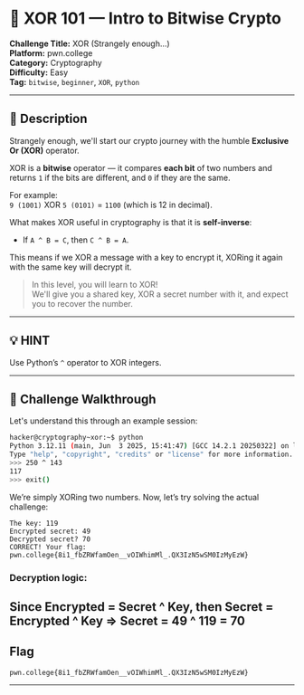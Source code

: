 # 🧠 XOR 101 — Intro to Bitwise Crypto

**Challenge Title:** XOR (Strangely enough...)  
**Platform:** pwn.college  
**Category:** Cryptography  
**Difficulty:** Easy  
**Tag:** `bitwise`, `beginner`, `XOR`, `python`

---

## 📝 Description

Strangely enough, we'll start our crypto journey with the humble **Exclusive Or (XOR)** operator.

XOR is a **bitwise** operator — it compares **each bit** of two numbers and returns `1` if the bits are different, and `0` if they are the same.

For example:  
`9 (1001)` XOR `5 (0101)` = `1100` (which is 12 in decimal).

What makes XOR useful in cryptography is that it is **self-inverse**:

- If `A ^ B = C`, then `C ^ B = A`.

This means if we XOR a message with a key to encrypt it, XORing it again with the same key will decrypt it.

> In this level, you will learn to XOR!  
> We'll give you a shared key, XOR a secret number with it, and expect you to recover the number.

---

## 💡 HINT

Use Python’s `^` operator to XOR integers.

---

## 🧪 Challenge Walkthrough

Let's understand this through an example session:

```bash
hacker@cryptography~xor:~$ python
Python 3.12.11 (main, Jun  3 2025, 15:41:47) [GCC 14.2.1 20250322] on linux
Type "help", "copyright", "credits" or "license" for more information.
>>> 250 ^ 143
117
>>> exit()
```
We’re simply XORing two numbers. Now, let’s try solving the actual challenge:
```hacker@cryptography~xor:~$ /challenge/run
The key: 119
Encrypted secret: 49
Decrypted secret? 70
CORRECT! Your flag:
pwn.college{8i1_fbZRWfamOen__vOIWhimMl_.QX3IzN5wSM0IzMyEzW}
```
### Decryption logic:
Since Encrypted = Secret ^ Key, then
Secret = Encrypted ^ Key
=> Secret = 49 ^ 119 = 70
---
## Flag
```
pwn.college{8i1_fbZRWfamOen__vOIWhimMl_.QX3IzN5wSM0IzMyEzW}
```
---
